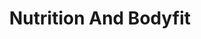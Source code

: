 ---
title: "Nutrition And Bodyfit"
url: /salt-lake-city/nutrition-and-bodyfit/
shop: Nahrungsergänzung
---